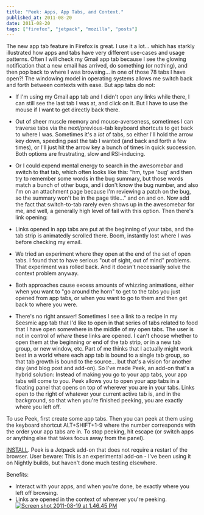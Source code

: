 ```yaml
---
title: "Peek: Apps, App Tabs, and Context."
published_at: 2011-08-20
date: 2011-08-20
tags: ["firefox", "jetpack", "mozilla", "posts"]
---
```

The new app tab feature in Firefox is great. I use it a lot... which has starkly illustrated how apps and tabs have very different use-cases and usage patterns. Often I will check my Gmail app tab because I see the glowing notification that a new email has arrived, do something (or nothing), and then pop back to where I was browsing... in one of those 78 tabs I have open?!
The windowing model in operating systems allows me switch back and forth between contexts with ease. But app tabs do not:

*   If I'm using my Gmail app tab and I didn't open any links while there, I can still see the last tab I was at, and click on it. But I have to use the mouse if I want to get directly back there.
*   Out of sheer muscle memory and mouse-averseness, sometimes I can traverse tabs via the next/previous-tab keyboard shortcuts to get back to where I was. Sometimes it's a *lot* of tabs, so either I'll hold the arrow key down, speeding past the tab I wanted (and back and forth a few times), or I'll just hit the arrow key a bunch of times in quick succession. Both options are frustrating, slow and RSI-inducing.
*   Or I could expend mental energy to search in the awesomebar and switch to that tab, which often looks like this: "hm, type 'bug' and then try to remember some words in the bug summary, but those words match a bunch of other bugs, and i don't know the bug number, and also I'm on an attachment page because I'm reviewing a patch on the bug, so the summary won't be in the page title..." and on and on. Now add the fact that switch-to-tab rarely even shows up in the awesomebar for me, and well, a generally high level of fail with this option.
Then there's link opening:

*   Links opened in app tabs are put at the beginning of your tabs, and the tab strip is animatedly scrolled there. Boom, instantly lost where I was before checking my email.
*   We tried an experiment where they open at the end of the set of open tabs. I found that to have serious "out of sight, out of mind" problems. That experiment was rolled back. And it doesn't necessarily solve the context problem anyway.
*   Both approaches cause excess amounts of whizzing animations, either when you want to "go around the horn" to get to the tabs you just opened from app tabs, or when you want to go to them and then get back to where you were.
*   There's no right answer! Sometimes I see a link to a recipe in my Seesmic app tab that I'd like to open in that series of tabs related to food that I have open somewhere in the middle of my open tabs. The user is not in control of *where* these links are opened. I can't choose whether to open them at the beginning or end of the tab strip, or in a new tab group, or new window, etc. Part of me thinks that I actually might work best in a world where each app tab is bound to a single tab group, so that tab growth is bound to the source... but that's a vision for another day (and blog post and add-on).
So I've made Peek, an add-on that's a hybrid solution: Instead of making you go to your app tabs, your app tabs will come to you. Peek allows you to open your app tabs in a floating panel that opens on top of wherever you are in your tabs. Links open to the right of whatever your current active tab is, and in the background, so that when you're finished peeking, you are exactly where you left off.

To use Peek, first create some app tabs. Then you can peek at them using the keyboard shortcut ALT+SHIFT+1-9 where the number corresponds with the order your app tabs are in. To stop peeking, hit escape (or switch apps or anything else that takes focus away from the panel).

[INSTALL](https://addons.mozilla.org/en-US/firefox/addon/peek/). Peek is a Jetpack add-on that does not require a restart of the browser. User beware: This is an experimental add-on - I've been using it on Nightly builds, but haven't done much testing elsewhere.

Benefits:

*   Interact with your apps, and when you're done, be exactly where you left off browsing.
*   Links are opened in the context of wherever you're peeking.
[![](http://autonome.files.wordpress.com/2011/08/screen-shot-2011-08-19-at-1-46-45-pm.png "Screen shot 2011-08-19 at 1.46.45 PM")](screen-shot-2011-08-19-at-1-46-45-pm.png)